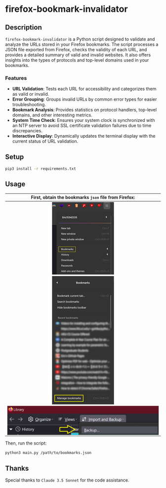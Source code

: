 # firefox-bookmark-invalidator

## Description

`firefox-bookmark-invalidator` is a Python script designed to validate and analyze the URLs stored in your Firefox bookmarks. The script processes a JSON file exported from Firefox, checks the validity of each URL, and provides a detailed summary of valid and invalid websites. It also offers insights into the types of protocols and top-level domains used in your bookmarks.

### Features

- **URL Validation**: Tests each URL for accessibility and categorizes them as valid or invalid.
- **Error Grouping**: Groups invalid URLs by common error types for easier troubleshooting.
- **Bookmark Analysis**: Provides statistics on protocol handlers, top-level domains, and other interesting metrics.
- **System Time Check**: Ensures your system clock is synchronized with an NTP server to avoid SSL certificate validation failures due to time discrepancies.
- **Interactive Display**: Dynamically updates the terminal display with the current status of URL validation.

## Setup

```bash
pip3 install -r requirements.txt
```

## Usage

<!-- markdownlint-disable MD033 -->

| First, obtain the bookmarks `json` file from Firefox: |
|:---:|
 | <img src="./docs/1.png" alt="First Step" style="display: block; margin: 0 auto;"> |
 | <img src="./docs/2.png" alt="Second Step" style="display: block; margin: 0 auto;"> |
 | <img src="./docs/3.png" alt="Third Step" style="display: block; margin: 0 auto;"> |

<!-- markdownlint-enable MD033 -->

Then, run the script:

```bash
python3 main.py /path/to/bookmarks.json
```

## Thanks

Special thanks to `Claude 3.5 Sonnet` for the code assistance.
